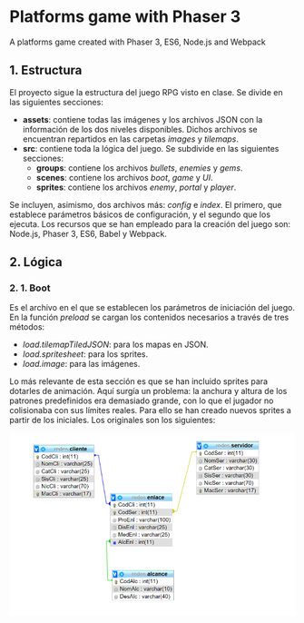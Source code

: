 # Platforms game with Phaser 3

A platforms game created with Phaser 3, ES6, Node.js and Webpack

## 1. Estructura

El proyecto sigue la estructura del juego RPG visto en clase. Se divide en las siguientes secciones:

* **assets**: contiene todas las imágenes y los archivos JSON con la información de los dos niveles disponibles. Dichos archivos se encuentran repartidos en las carpetas *images* y *tilemaps*.
* **src**: contiene toda la lógica del juego. Se subdivide en las siguientes secciones:
	* **groups**: contiene los archivos *bullets*, *enemies* y *gems*.
	* **scenes**: contiene los archivos *boot*, *game* y *UI*.
	* **sprites**: contiene los archivos *enemy*, *portal* y *player*.

Se incluyen, asimismo, dos archivos más: *config* e *index*. El primero, que establece parámetros básicos de configuración, y el segundo que los ejecuta.
Los recursos que se han empleado para la creación del juego son: Node.js, Phaser 3, ES6, Babel y Webpack.

## 2. Lógica

### 2. 1. Boot

Es el archivo en el que se establecen los parámetros de iniciación del juego. En la función *preload* se cargan los contenidos necesarios a través de tres métodos:

* *load.tilemapTiledJSON*: para los mapas en JSON.
* *load.spritesheet*: para los sprites.
* *load.image*: para las imágenes.

Lo más relevante de esta sección es que se han incluido sprites para dotarles de animación. Aquí surgía un problema: la anchura y altura de los patrones predefinidos era demasiado grande, con lo que el jugador no colisionaba con sus límites reales. Para ello se han creado nuevos sprites a partir de los iniciales. 
Los originales son los siguientes:

![pic](https://github.com/ivanmirandastavenuiter/CRUD-2.0/blob/master/pics/img-10.PNG)

